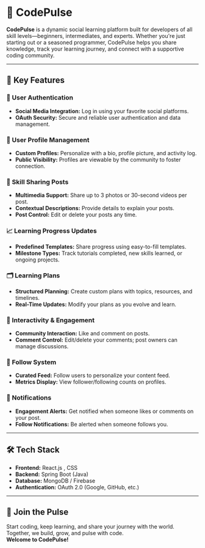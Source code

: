 # 🚀 CodePulse

**CodePulse** is a dynamic social learning platform built for developers of all skill levels—beginners, intermediates, and experts. Whether you're just starting out or a seasoned programmer, CodePulse helps you share knowledge, track your learning journey, and connect with a supportive coding community.

---

## 🌟 Key Features

### 🔐 User Authentication
- **Social Media Integration:** Log in using your favorite social platforms.
- **OAuth Security:** Secure and reliable user authentication and data management.

### 👤 User Profile Management
- **Custom Profiles:** Personalize with a bio, profile picture, and activity log.
- **Public Visibility:** Profiles are viewable by the community to foster connection.

### 🧠 Skill Sharing Posts
- **Multimedia Support:** Share up to 3 photos or 30-second videos per post.
- **Contextual Descriptions:** Provide details to explain your posts.
- **Post Control:** Edit or delete your posts any time.

### 📈 Learning Progress Updates
- **Predefined Templates:** Share progress using easy-to-fill templates.
- **Milestone Types:** Track tutorials completed, new skills learned, or ongoing projects.

### 🗂️ Learning Plans
- **Structured Planning:** Create custom plans with topics, resources, and timelines.
- **Real-Time Updates:** Modify your plans as you evolve and learn.

### 💬 Interactivity & Engagement
- **Community Interaction:** Like and comment on posts.
- **Comment Control:** Edit/delete your comments; post owners can manage discussions.

### 🧍 Follow System
- **Curated Feed:** Follow users to personalize your content feed.
- **Metrics Display:** View follower/following counts on profiles.

### 🔔 Notifications
- **Engagement Alerts:** Get notified when someone likes or comments on your post.
- **Follow Notifications:** Be alerted when someone follows you.

---

## 🛠️ Tech Stack 

- **Frontend:** React.js ,  CSS
- **Backend:** Spring Boot (Java)  
- **Database:** MongoDB / Firebase
- **Authentication:** OAuth 2.0 (Google, GitHub, etc.)


---

## 🙌 Join the Pulse

Start coding, keep learning, and share your journey with the world.  
Together, we build, grow, and pulse with code.  
**Welcome to CodePulse!**
